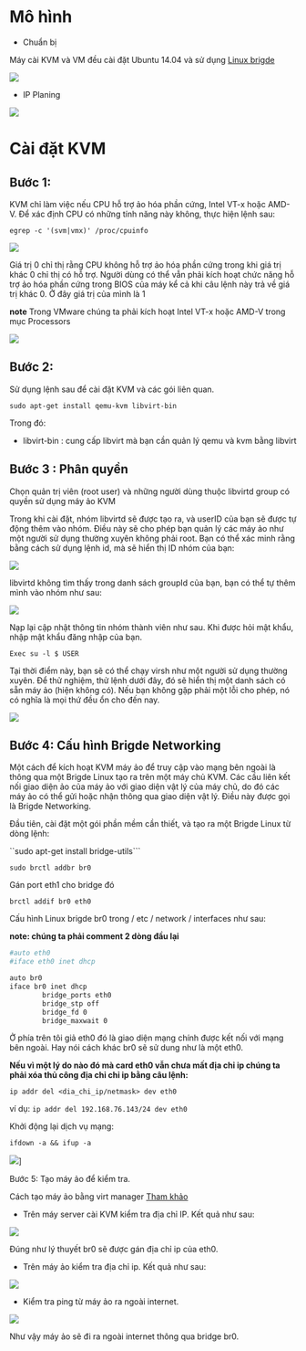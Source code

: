 # Mô hình 
- Chuẩn bị

Máy cài KVM và VM đều cài đặt Ubuntu 14.04 và sử dụng <a href="https://github.com/hocchudong/Linux-bridge">Linux brigde</a> 


<img src="https://github.com/nguyenminh12051997/meditech-thuctap/blob/master/MinhNV/KVM/images/KVM.PNG?raw=true">

- IP Planing
<img src="https://github.com/nguyenminh12051997/meditech-thuctap/blob/master/MinhNV/KVM/images/ip.PNG?raw=true">

# Cài đặt KVM
## Bước 1: 
KVM chỉ làm việc nếu CPU hỗ trợ ảo hóa phần cứng, Intel VT-x hoặc AMD-V. Để xác định CPU có những tính năng này không, thực hiện lệnh sau:

``egrep -c '(svm|vmx)' /proc/cpuinfo``

<img src="http://i.imgur.com/KxCFJE2.png">

Giá trị 0 chỉ thị rằng CPU không hỗ trợ ảo hóa phần cứng trong khi giá trị khác 0 chỉ thị có hỗ trợ. Người dùng có thể vẫn phải kích hoạt chức năng hỗ trợ ảo hóa phần cứng trong BIOS của máy kể cả khi câu lệnh này trả về giá trị khác 0. Ở đây giá trị của mình là 1

**note** Trong VMware chúng ta phải kích hoạt Intel VT-x hoặc AMD-V trong mục Processors

<img src="http://i.imgur.com/9CaDfrL.png">

## Bước 2:
 Sử dụng lệnh sau để cài đặt KVM và các gói liên quan. 

``sudo apt-get install qemu-kvm libvirt-bin``

Trong đó:

- libvirt-bin : cung cấp libvirt mà bạn cần quản lý qemu và kvm bằng libvirt

## Bước 3 : Phân quyền

Chọn quản trị viên (root user) và những người dùng thuộc libvirtd group có quyền sử dụng máy ảo KVM

Trong khi cài đặt, nhóm libvirtd sẽ được tạo ra, và userID của bạn sẽ được tự động thêm vào nhóm. Điều này sẽ cho phép bạn quản lý các máy ảo như một người sử dụng thường xuyên không phải root. Bạn có thể xác minh rằng bằng cách sử dụng lệnh id, mà sẽ hiển thị ID nhóm của bạn:

<img src="http://i.imgur.com/NI2RTLk.png">

libvirtd không tìm thấy trong danh sách groupId của bạn, bạn có thể tự thêm mình vào nhóm như sau:

<img src="http://i.imgur.com/yG4LZxi.png">


Nạp lại cập nhật thông tin nhóm thành viên như sau. Khi được hỏi mật khẩu, nhập mật khẩu đăng nhập của bạn.

``Exec su -l $ USER``

Tại thời điểm này, bạn sẽ có thể chạy virsh như một người sử dụng thường xuyên. Để thử nghiệm, thử lệnh dưới đây, đó sẽ hiển thị một danh sách có sẵn máy ảo (hiện không có). Nếu bạn không gặp phải một lỗi cho phép, nó có nghĩa là mọi thứ đều ổn cho đến nay.

<img src="http://i.imgur.com/5EhqA7J.png">

## Bước 4: Cấu hình Brigde Networking

Một cách để kích hoạt KVM máy ảo để truy cập vào mạng bên ngoài là thông qua một Brigde Linux tạo ra trên một máy chủ KVM. Các cầu liên kết nối giao diện ảo của máy ảo với giao diện vật lý của máy chủ, do đó các máy ảo có thể gửi hoặc nhận thông qua giao diện vật lý. Điều này được gọi là  Brigde Networking.

Đầu tiên, cài đặt một gói phần mềm cần thiết, và tạo ra một Brigde Linux từ dòng lệnh:

``sudo apt-get install bridge-utils```

```sudo brctl addbr br0```

Gán port eth1 cho bridge đó

``brctl addif br0 eth0``

Cấu hình Linux brigde br0 trong / etc / network / interfaces như sau:

**note: chúng ta phải comment 2 dòng đầu lại**

```sh
#auto eth0 
#iface eth0 inet dhcp 

auto br0 
iface br0 inet dhcp 
        bridge_ports eth0 
        bridge_stp off 
        bridge_fd 0 
        bridge_maxwait 0
```

Ở phía trên tôi giả eth0 đó là giao diện mạng chính được kết nối với mạng bên ngoài. Hay nói cách khác br0 sẽ sử dung như là một eth0.

**Nếu vì một lý do nào đó mà card eth0 vẫn chưa mất địa chỉ ip chúng ta phải xóa thủ công địa chỉ chỉ ip bằng câu lệnh:**

``ip addr del <dia_chi_ip/netmask> dev eth0``

ví dụ:  ``ip addr del 192.168.76.143/24 dev eth0 ``

Khởi động lại dịch vụ mạng:

``ifdown -a && ifup -a``

<img src="http://i.imgur.com/SFhwAy0.png">]

Bước 5: Tạo máy ảo để kiểm tra.

Cách tạo máy ảo bằng virt manager <a href="https://github.com/nguyenminh12051997/meditech-thuctap/blob/master/MinhNV/KVM/docs/th%E1%BB%B1c%20h%C3%A0nh/s%E1%BB%AD%20d%E1%BB%A5ng%20virt%20manager.md">Tham khảo</a> 

- Trên máy server cài KVM kiểm tra địa chỉ IP. Kết quả như sau: 

<img src="http://i.imgur.com/UUqj1Nd.png">

Đúng như lý thuyết br0 sẽ được gán địa chỉ ip của eth0.

- Trên máy ảo kiểm tra địa chỉ ip. Kết quả như sau:

<img src="http://i.imgur.com/0uTS1aw.png">

- Kiểm tra ping từ máy ảo ra ngoài internet.

<img src="http://i.imgur.com/K9uik76.png">

Như vậy máy ảo sẽ đi ra ngoài internet thông qua bridge br0.



























































































































































